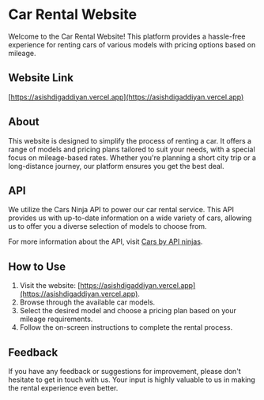 # Car Rental Website

Welcome to the Car Rental Website! This platform provides a hassle-free experience for renting cars of various models with pricing options based on mileage.

## Website Link

[https://asishdigaddiyan.vercel.app](https://asishdigaddiyan.vercel.app)

## About

This website is designed to simplify the process of renting a car. It offers a range of models and pricing plans tailored to suit your needs, with a special focus on mileage-based rates. Whether you're planning a short city trip or a long-distance journey, our platform ensures you get the best deal.

## API

We utilize the Cars Ninja API to power our car rental service. This API provides us with up-to-date information on a wide variety of cars, allowing us to offer you a diverse selection of models to choose from.

For more information about the API, visit [Cars by API ninjas](https://rapidapi.com/apininjas/api/cars-by-api-ninjas/).

## How to Use

1. Visit the website: [https://asishdigaddiyan.vercel.app](https://asishdigaddiyan.vercel.app).
2. Browse through the available car models.
3. Select the desired model and choose a pricing plan based on your mileage requirements.
4. Follow the on-screen instructions to complete the rental process.

## Feedback

If you have any feedback or suggestions for improvement, please don't hesitate to get in touch with us. Your input is highly valuable to us in making the rental experience even better.
